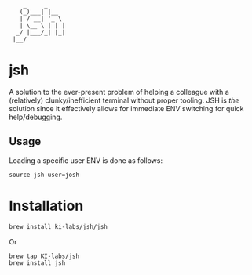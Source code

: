 ```
    _     _
   (_)___| |__
   | / __| '_ \
   | \__ \ | | |
  _/ |___/_| |_|
 |__/
```
# jsh

A solution to the ever-present problem of helping a colleague with a (relatively) clunky/inefficient terminal without proper tooling. JSH is *the* solution since it effectively allows for immediate ENV switching for quick help/debugging.

## Usage

Loading a specific user ENV is done as follows:

```shell script
source jsh user=josh
```

# Installation

```bash
brew install ki-labs/jsh/jsh
```

Or 

```bash
brew tap KI-labs/jsh
brew install jsh
```
